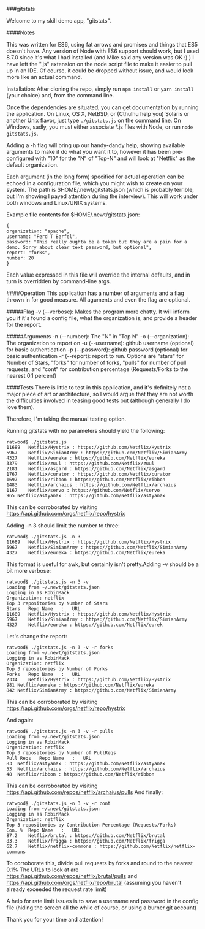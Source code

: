 ###gitstats

Welcome to my skill demo app, "gitstats".

####Notes

This was written for ES6, using fat arrows and promises and things that ES5 doesn't have.  Any version of Node with ES6
support should work, but I used 8.7.0 since it's what I had installed (and Mike said any version was OK :) )
I have left the ".js" extension on the node script file to make it easier to pull up in an IDE.  Of course, it could be
dropped without issue, and would look more like an actual command.

Installation:  After cloning the repo, simply run ```npm install``` or ```yarn install``` (your choice) and, from the 
command line.

Once the dependencies are situated, you can get documentation by running the application.  On Linux, OS X, NetBSD, 
or (Cthulhu help you) Solaris or another Unix flavor, just type ```./gitstats.js``` on the command line.  On Windows, 
sadly, you must either associate *.js files with Node, or run ```node gitstats.js```.

Adding a -h flag will bring up our handy-dandy help, showing available arguments to make it do what you want it to, 
however it has been pre-configured with "10" for the "N" of "Top-N" and will look at "Netflix" as the default 
organization.

Each argument (in the long form) specified for actual operation can be echoed in a configuration file, which you might 
wish to create on your system.  The path is $HOME/.newt/gitstats.json (which is probably terrible, but I'm showing I 
payed attention during the interview).  This will work under both windows and Linux/UNIX systems.

Example file contents for $HOME/.newt/gitstats.json:
```
{
organization: "apache",
username: "Ferd T Berfel",
password: "This really oughta be a token but they are a pain for a demo. Sorry about clear text password, but optional",
report: "forks",
number: 20
}
```

Each value expressed in this file will override the internal defaults, and in turn is overridden by command-line args.

####Operation
This application has a number of arguments and a flag thrown in for good measure.  All aguments and even the flag are
optional.

#####Flag
-v (--verbose): Makes the program more chatty.  It will inform you if it's found a config file, what the organization
                is, and provide a header for the report.
                   
#####Arguments
-n (--number): The "N" in "Top N"
-o (--organization): The organization to report on
-u (--username): github username (optional) for basic authentication
-p (--password): github password (optional) for basic authentication
-r (--report): report to run.  Options are "stars" for Number of Stars, "forks" for number of forks, "pulls" for 
number of pull requests, and "cont" for contribution percentage (Requests/Forks to the nearest 0.1 percent)

####Tests
There is little to test in this application, and it's definitely not a major piece of art or architecture, so I would
argue that they are not worth the difficulties involved in teasing good tests out (although generally I do love them). 

Therefore, I'm taking the manual testing option.

Running gitstats with no parameters should yield the following:
```
ratwood$ ./gitstats.js
11689	Netflix/Hystrix : https://github.com/Netflix/Hystrix
5967	Netflix/SimianArmy : https://github.com/Netflix/SimianArmy
4327	Netflix/eureka : https://github.com/Netflix/eureka
3379	Netflix/zuul : https://github.com/Netflix/zuul
2181	Netflix/asgard : https://github.com/Netflix/asgard
1767	Netflix/curator : https://github.com/Netflix/curator
1697	Netflix/ribbon : https://github.com/Netflix/ribbon
1483	Netflix/archaius : https://github.com/Netflix/archaius
1167	Netflix/servo : https://github.com/Netflix/servo
965	Netflix/astyanax : https://github.com/Netflix/astyanax
```
This can be corroborated by visiting https://api.github.com/orgs/netflix/repo/hystrix 

Adding -n 3 should limit the number to three:
```
ratwood$ ./gitstats.js -n 3
11689	Netflix/Hystrix : https://github.com/Netflix/Hystrix
5967	Netflix/SimianArmy : https://github.com/Netflix/SimianArmy
4327	Netflix/eureka : https://github.com/Netflix/eureka
```

This format is useful for awk,
but certainly isn't pretty.Adding -v should be a bit more verbose:
```
ratwood$ ./gitstats.js -n 3 -v
Loading from ~/.newt/gitstats.json
Logging in as RobinMack
Organization: netflix
Top 3 repositories by Number of Stars
Stars	Repo Name	:	URL
11689	Netflix/Hystrix : https://github.com/Netflix/Hystrix
5967	Netflix/SimianArmy : https://github.com/Netflix/SimianArmy
4327	Netflix/eureka : https://github.com/Netflix/eurek
```

Let's change the report:
```
ratwood$ ./gitstats.js -n 3 -v -r forks
Loading from ~/.newt/gitstats.json
Logging in as RobinMack
Organization: netflix
Top 3 repositories by Number of Forks
Forks	Repo Name	:	URL
2334	Netflix/Hystrix : https://github.com/Netflix/Hystrix
981	Netflix/eureka : https://github.com/Netflix/eureka
842	Netflix/SimianArmy : https://github.com/Netflix/SimianArmy
```
This can be corroborated by visiting https://api.github.com/orgs/netflix/repo/hystrix

And again:
```
ratwood$ ./gitstats.js -n 3 -v -r pulls
Loading from ~/.newt/gitstats.json
Logging in as RobinMack
Organization: netflix
Top 3 repositories by Number of PullReqs
Pull Reqs	Repo Name	:	URL
83	Netflix/astyanax : https://github.com/Netflix/astyanax
53	Netflix/archaius : https://github.com/Netflix/archaius
48	Netflix/ribbon : https://github.com/Netflix/ribbon
```
This can be corroborated by visiting https://api.github.com/repos/netflix/archaius/pulls
And finally:
```
ratwood$ ./gitstats.js -n 3 -v -r cont
Loading from ~/.newt/gitstats.json
Logging in as RobinMack
Organization: netflix
Top 3 repositories by Contribution Percentage (Requests/Forks)
Con. %	Repo Name	:	URL
87.2	Netflix/brutal : https://github.com/Netflix/brutal
83.3	Netflix/frigga : https://github.com/Netflix/frigga
62.7	Netflix/netflix-commons : https://github.com/Netflix/netflix-commons
```
To corroborate this, divide pull requests by forks and round to the nearest 0.1%
The URLs to look at are https://api.github.com/repos/netflix/brutal/pulls and
https://api.github.com/orgs/netflix/repo/brutal (assuming you haven't already exceeded the request rate limit)

A help for rate limit issues is to save a username and password in the config file (hiding the screen all the while of
course, or using a burner git account)

Thank you for your time and attention!
